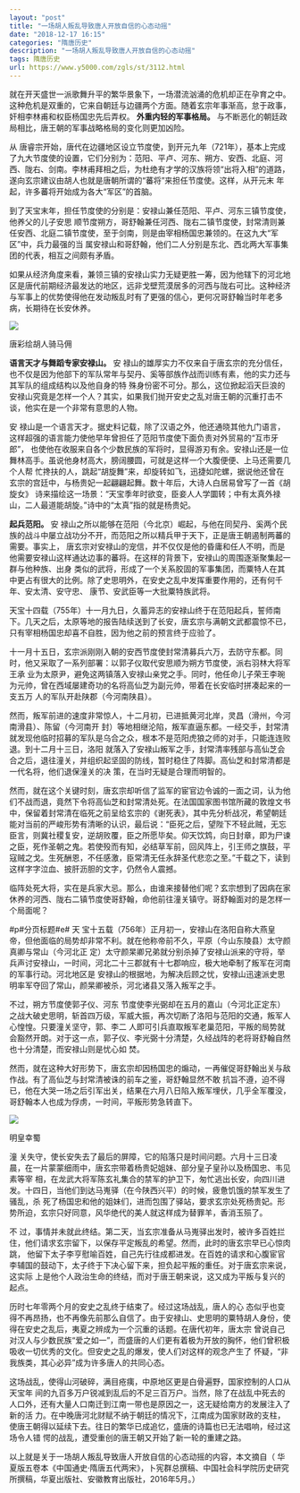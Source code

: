 ```yaml
---
layout: "post"
title: "一场胡人叛乱导致唐人开放自信的心态动摇"
date: "2018-12-17 16:15"
categories: "隋唐历史"
description: "一场胡人叛乱导致唐人开放自信的心态动摇"
tags: 隋唐历史
url: https://www.y5000.com/zgls/st/3112.html
---
```






就在开天盛世一派歌舞升平的繁华景象下，一场潜流汹涌的危机却正在孕育之中。这种危机是双重的，它来自朝廷与边疆两个方面。随着玄宗年事渐高，怠于政事，奸相李林甫和权臣杨国忠先后弄权。
**外重内轻的军事格局。** 与不断恶化的朝廷政局相比，唐王朝的军事战略格局的变化则更加凶险。

从 唐睿宗开始，唐代在边疆地区设立节度使，到开元九年（721年），基本上完成了九大节度使的设置，它们分别为：范阳、平卢、河东、朔方、安西、北庭、河
西、陇右、剑南。李林甫拜相之后，为杜绝有才学的汉族将领“出将入相”的道路，遂向玄宗建议由胡人也就是唐朝所谓的“蕃将”来担任节度使。这样，从开元末
年起，许多蕃将开始成为各大“军区”的首脑。

到了天宝末年，担任节度使的分别是：安禄山兼任范阳、平卢、河东三镇节度使，他养父的儿子安思
顺节度朔方，哥舒翰兼任河西、陇右二镇节度使，封常清则兼任安西、北庭二镇节度使，至于剑南，则是由宰相杨国忠兼领的。在这九大“军区”中，兵力最强的当
属安禄山和哥舒翰，他们二人分别是东北、西北两大军事集团的代表，相互之间颇有矛盾。

如果从经济角度来看，兼领三镇的安禄山实力无疑更胜一筹，因为他辖下的河北地区是唐代前期经济最发达的地区，远非戈壁荒漠居多的河西与陇右可比。这种经济与军事上的优势使得他在发动叛乱时有了更强的信心，更何况哥舒翰当时年老多病，长期待在长安休养。

![](https://img.y5000.com/uploads/allimg/160908/5-160ZQ61KK50.png)

唐彩绘胡人骑马佣

**语言天才与舞蹈专家安禄山。** 安
禄山的雄厚实力不仅来自于唐玄宗的充分信任，也不仅是因为他部下的军队常年与契丹、奚等部族作战而训练有素，他的实力还与其军队的组成结构以及他自身的特
殊身份密不可分。那么，这位掀起滔天巨浪的安禄山究竟是怎样一个人？其实，如果我们抛开安史之乱对唐王朝的沉重打击不谈，他实在是一个非常有意思的人物。

安 禄山是一个语言天才。据史料记载，除了汉语之外，他还通晓其他九门语言，这样超强的语言能力使他早年曾担任了范阳节度使下面负责对外贸易的“互市牙郎”，
也使他在收服来自各个少数民族的军将时，显得游刃有余。安禄山还是一位舞林高手。虽说他身材高大，膀阔腰圆，可就是这样一个大腹便便、上马还需要几个人帮
忙搀扶的人，跳起“胡旋舞”来，却旋转如飞，迅捷如陀螺，据说他还曾在玄宗的宫廷中，与杨贵妃一起翩翩起舞。数十年后，大诗人白居易曾写了一首《胡旋女》
诗来描绘这一场景：“天宝季年时欲变，臣妾人人学圜转；中有太真外禄山，二人最道能胡旋。”诗中的“太真”指的就是杨贵妃。

**起兵范阳。** 安
禄山之所以能够在范阳（今北京）崛起，与他在同契丹、奚两个民族的战斗中屡立战功分不开，而范阳之所以精兵甲于天下，正是唐王朝遏制两蕃的需要。事实上，
唐玄宗对安禄山的宠信，并不仅仅是他的昏庸和任人不明，而是他需要安禄山这样通达边事的蕃将。在这样的背景下，安禄山的周围逐渐聚集起一群与他种族、出身
类似的武将，形成了一个关系胶固的军事集团，而粟特人在其中更占有很大的比例。除了史思明外，在安史之乱中发挥重要作用的，还有何千年、安太清、安守忠、
康节、安武臣等一大批粟特族武将。

天宝十四载（755年）十一月九日，久蓄异志的安禄山终于在范阳起兵，誓师南下。几天之后，太原等地的报告陆续送到了长安，唐玄宗与满朝文武都震惊不已，只有宰相杨国忠却喜不自胜，因为他之前的预言终于应验了。

十一月十五日，玄宗派刚刚入朝的安西节度使封常清募兵六万，去防守东都。同时，他又采取了一系列部署：以郭子仪取代安思顺为朔方节度使，派右羽林大将军王承
业为太原尹，避免这两镇落入安禄山亲党之手。同时，他任命儿子荣王李琬为元帅，曾在西域屡建奇功的名将高仙芝为副元帅，带着在长安临时拼凑起来的一支五万
人的军队开赴陕郡（今河南陕县）。

然而，叛军前进的速度非常惊人，十二月初，已进抵黄河北岸，灵昌（滑州，今河南滑县）、陈留（今河南开
封）等地相继沦陷，叛军直逼东都。一经交手，封常清就发现他临时招募的军队是乌合之众，根本不是范阳虎狼之师的对手，只能连连败退。到十二月十三日，洛阳
就落入了安禄山叛军之手，封常清率残部与高仙芝会合之后，退往潼关，并组织起坚固的防线，暂时稳住了阵脚。高仙芝和封常清都是一代名将，他们退保潼关的决
策，在当时无疑是合理而明智的。

然而，就在这个关键时刻，唐玄宗却听信了监军的宦官边令诚的一面之词，认为他们不战而退，竟然下令将高仙芝和封常清处死。在法国国家图书馆所藏的敦煌文书
中，保留着封常清在临死之前呈给玄宗的《谢死表》，其中先分析战况，希望朝廷能对当前的严峻形势有清晰的认识，最后说：“臣死之后，望陛下不轻此贼，无忘
臣言，则冀社稷复安，逆胡败覆，臣之所愿毕矣。仰天饮鸩，向日封章，即为尸谏之臣，死作圣朝之鬼。若使殁而有知，必结草军前，回风阵上，引王师之旗鼓，平
寇贼之戈。生死酬恩，不任感激，臣常清无任永辞圣代悲恋之至。”千载之下，读到这样字字泣血、披肝沥胆的文字，仍然令人震撼。  

临阵处死大将，实在是兵家大忌。那么，由谁来接替他们呢？玄宗想到了因病在家休养的河西、陇右二镇节度使哥舒翰，命他前往潼关镇守。哥舒翰面对的是怎样一个局面呢？

#p#分页标题#e# 天
宝十五载（756年）正月初一，安禄山在洛阳自称大燕皇帝，但他面临的局势却非常不利。就在他称帝前不久，平原（今山东陵县）太守颜真卿与常山（今河北正
定）太守颜杲卿兄弟就分别杀掉了安禄山派来的守将，举兵声讨安禄山，一时间，河北二十三郡就有十七郡响应，极大地牵制了叛军在河南的军事行动。河北地区是
安禄山的根据地，为解决后顾之忧，安禄山迅速派史思明率军夺回了常山，颜杲卿被杀，河北诸县又落入叛军之手。

不过，朔方节度使郭子仪、河东
节度使李光弼却在五月的嘉山（今河北正定东）之战大破史思明，斩首四万级，军威大振，再次切断了洛阳与范阳的交通，叛军人心惶惶。只要潼关坚守，郭、李二
人即可引兵直取叛军老巢范阳，平叛的局势就会豁然开朗。对于这一点，郭子仪、李光弼十分清楚，久经战阵的老将哥舒翰自然也十分清楚，而安禄山则是忧心如 焚。

然而，就在这种大好形势下，唐玄宗却因杨国忠的煽动，一再催促哥舒翰出关与敌作战。有了高仙芝与封常清被诛的前车之鉴，哥舒翰显然不敢
抗旨不遵，迫不得已，他在大哭一场之后引军出关，结果在六月八日陷入叛军埋伏，几乎全军覆没，哥舒翰本人也成为俘虏，一时间，平叛形势急转直下。

![](https://img.y5000.com/uploads/allimg/160908/5-160ZQ61R0S2.png)

明皇幸蜀

潼 关失守，使长安失去了最后的屏障，它的陷落只是时间问题。六月十三日凌晨，在一片蒙蒙细雨中，唐玄宗带着杨贵妃姐妹、部分皇子皇孙以及杨国忠、韦见素等宰
相，在龙武大将军陈玄礼集合的禁军的护卫下，匆忙逃出长安，向四川进发。十四日，当他们到达马嵬驿（在今陕西兴平）的时候，疲惫饥饿的禁军发生了骚乱，杀
死了杨国忠和他的姐妹们，进而包围了驿站，要求玄宗处死杨贵妃。形势所迫，玄宗只好同意，风华绝代的美人就这样成为替罪羊，香消玉殒了。

不 过，事情并未就此终结。第二天，当玄宗准备从马嵬驿出发时，被许多百姓拦住，他们请求玄宗留下，以保存平定叛乱的希望。然而，此时的唐玄宗早已心惊肉跳，
他留下太子李亨慰喻百姓，自己先行往成都进发。在百姓的请求和心腹宦官李辅国的鼓动下，太子终于下决心留下来，担负起平叛的重任。对于唐玄宗来说，这实际
上是他个人政治生命的终结，而对于唐王朝来说，这又成为平叛与复兴的起点。

历时七年零两个月的安史之乱终于结束了。经过这场战乱，唐人的心
态似乎也变得不再昂扬，也不再像先前那么自信了。由于安禄山、史思明的粟特胡人身份，使得在安史之乱后，夷夏之辨成为一个沉重的话题。在唐代初年，唐太宗
曾说自己对汉人与少数民族“爱之如一”，而盛唐的人们更有着极为开放的胸怀，他们曾积极吸收一切优秀的文化。但安史之乱的爆发，使人们对这样的观念产生了
怀疑，“非我族类，其心必异”成为许多唐人的共同心态。

这场战乱，使得山河破碎，满目疮痍，中原地区更是白骨遍野，国家控制的人口从天宝年
间的九百多万户锐减到乱后的不足三百万户。当然，除了在战乱中死去的人口外，还有大量人口南迁到江南一带也是原因之一，这无疑给南方的发展注入了新的活
力。在中晚唐河北财赋不纳于朝廷的情况下，江南成为国家财政的支柱，使唐王朝得以延续下去。往日的繁华已成追忆，盛唐的诗篇也已无法唱响，经过这场令人错
愕的战乱，遭受重创的唐王朝又开始了新一轮的重建之路。

以上就是关于一场胡人叛乱导致唐人开放自信的心态动摇的内容，本文摘自（
华夏版五卷本《中国通史·隋唐五代两宋》，卜宪群总撰稿、中国社会科学院历史研究所撰稿，华夏出版社、安徽教育出版社，2016年5月。）
